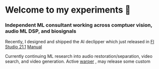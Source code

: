 # Welcome to my experiments 👋

### Independent ML consultant working across comptuer vision, audio ML DSP, and biosignals

Recently, I designed and shipped the AI declipper which just released in [Fl Studio 21.1](https://www.image-line.com/fl-studio-learning/fl-studio-online-manual/html/plugins/editortool_clean.htm#declip) [Manual](https://www.image-line.com/fl-studio-learning/fl-studio-online-manual/html/plugins/editortool_clean.htm#declip})

Currently continuing ML research into audio restoration/separation, video search, and video generation. Active [warper](https://github.com/Sxela/WarpFusion) ,  may release some custom

<!--
**ksasso1028/ksasso1028** is a ✨ _special_ ✨ repository because its `README.md` (this file) appears on your GitHub profile.

Here are some ideas to get you started:

- 🔭 I’m currently working on ...
- 🌱 I’m currently learning ...
- 👯 I’m looking to collaborate on ...
- 🤔 I’m looking for help with ...
- 💬 Ask me about ...
- 📫 How to reach me: ...
- 😄 Pronouns: ...
- ⚡ Fun fact: ...
-->
